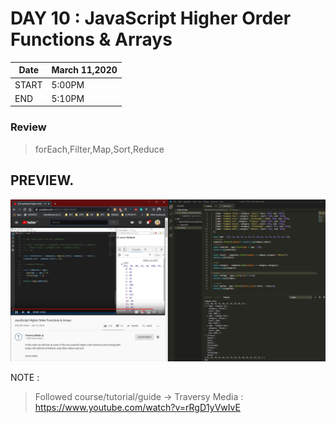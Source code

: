 # DAY 10 : JavaScript Higher Order Functions & Arrays 

| Date | March 11,2020 |
| ------ | ------ |
| START |5:00PM |
| END | 5:10PM |

### Review
> forEach,Filter,Map,Sort,Reduce

## PREVIEW.
![Preview](Untitled.jpg)


NOTE : 
> Followed course/tutorial/guide -> Traversy Media : https://www.youtube.com/watch?v=rRgD1yVwIvE

